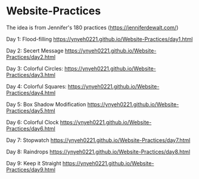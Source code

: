 # Website-Practices

The idea is from Jennifer's 180 practices (https://jenniferdewalt.com/)

Day 1: Flood-filling https://ynyeh0221.github.io/Website-Practices/day1.html

Day 2: Secert Message https://ynyeh0221.github.io/Website-Practices/day2.html

Day 3: Colorful Circles: https://ynyeh0221.github.io/Website-Practices/day3.html

Day 4: Colorful Squares: https://ynyeh0221.github.io/Website-Practices/day4.html

Day 5: Box Shadow Modification https://ynyeh0221.github.io/Website-Practices/day5.html

Day 6: Colorful Clock https://ynyeh0221.github.io/Website-Practices/day6.html

Day 7: Stopwatch https://ynyeh0221.github.io/Website-Practices/day7.html

Day 8: Raindrops https://ynyeh0221.github.io/Website-Practices/day8.html

Day 9: Keep it Straight https://ynyeh0221.github.io/Website-Practices/day9.html
